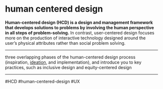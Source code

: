 # human centered design
**Human-centered design (HCD) is a design and management framework that develops solutions to problems by involving the human perspective in all steps of problem-solving.** In contrast, user-centered design focuses more on the production of interactive technology designed around the user’s physical attributes rather than social problem solving.
***
three overlapping phases of the human-centered design process (inspiration, [ideation](https://careerfoundry.com/en/blog/ux-design/what-is-ideation-in-design-thinking/), and implementation), and introduce you to key practices, such as inclusive design and equity-centered design
***


#HCD #human-centered-design #UX